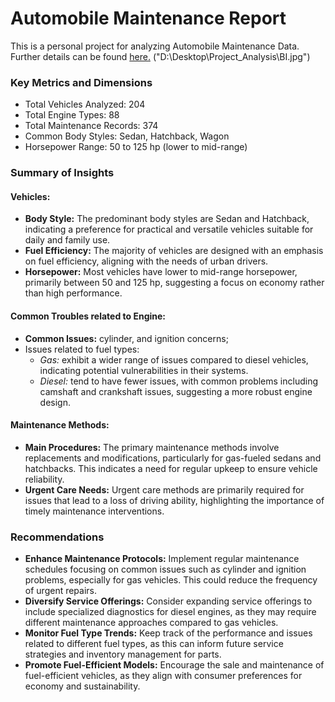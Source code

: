 # **Automobile Maintenance Report**
This is a personal project for analyzing Automobile Maintenance Data. Further details can be found [here.](https://nhido1105.github.io/Analysis/)
("D:\Desktop\Project_Analysis\BI.jpg")

### **Key Metrics and Dimensions**
* Total Vehicles Analyzed: 204
* Total Engine Types: 88
* Total Maintenance Records: 374
* Common Body Styles: Sedan, Hatchback, Wagon
* Horsepower Range: 50 to 125 hp (lower to mid-range)

### **Summary of Insights**
#### **Vehicles:**
* **Body Style:** The predominant body styles are Sedan and Hatchback, indicating a preference for practical and versatile vehicles suitable for daily and family use.
* **Fuel Efficiency:** The majority of vehicles are designed with an emphasis on fuel efficiency, aligning with the needs of urban drivers.
* **Horsepower:** Most vehicles have lower to mid-range horsepower, primarily between 50 and 125 hp, suggesting a focus on economy rather than high performance.

#### **Common Troubles related to Engine:**
* **Common Issues:** cylinder, and  ignition concerns; 
* Issues related to fuel types:
   * *Gas:* exhibit a wider range of issues compared to diesel vehicles, indicating potential vulnerabilities in their systems.
   * *Diesel:* tend to have fewer issues, with common problems including camshaft and crankshaft issues, suggesting a more robust engine design.

#### **Maintenance Methods:**
* **Main Procedures:** The primary maintenance methods involve replacements and modifications, particularly for gas-fueled sedans and hatchbacks. This indicates a need for regular upkeep to ensure vehicle reliability.
* **Urgent Care Needs:** Urgent care methods are primarily required for issues that lead to a loss of driving ability, highlighting the importance of timely maintenance interventions.

### **Recommendations**
* **Enhance Maintenance Protocols:** Implement regular maintenance schedules focusing on common issues such as cylinder and ignition problems, especially for gas vehicles. This could reduce the frequency of urgent repairs.
* **Diversify Service Offerings:** Consider expanding service offerings to include specialized diagnostics for diesel engines, as they may require different maintenance approaches compared to gas vehicles.
* **Monitor Fuel Type Trends:** Keep track of the performance and issues related to different fuel types, as this can inform future service strategies and inventory management for parts.
* **Promote Fuel-Efficient Models:** Encourage the sale and maintenance of fuel-efficient vehicles, as they align with consumer preferences for economy and sustainability.
